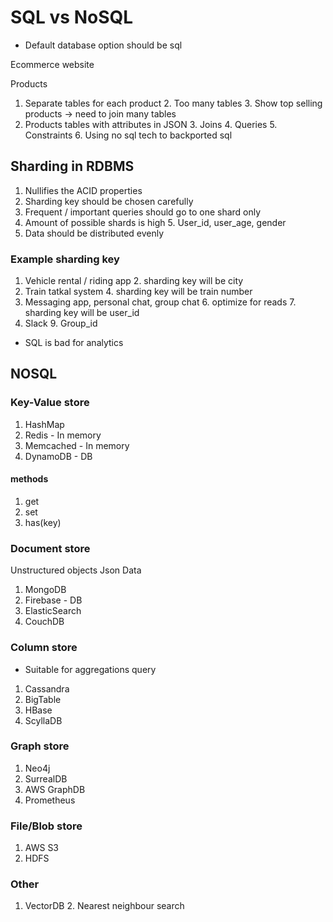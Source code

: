 # SQL vs NoSQL

* Default database option should be sql


Ecommerce website

Products

1. Separate tables for each product
   2. Too many tables
   3. Show top selling products -> need to join many tables
2. Products tables with attributes in JSON
   3. Joins
   4. Queries
   5. Constraints
   6. Using no sql tech to backported sql

## Sharding in RDBMS
1. Nullifies the ACID properties
2. Sharding key should be chosen carefully
3. Frequent / important queries should go to one shard only
4. Amount of possible shards is high
   5. User_id, user_age, gender
5. Data should be distributed evenly

### Example sharding key
1. Vehicle rental / riding app
   2. sharding key will be city
3. Train tatkal system
   4. sharding key will be train number
5. Messaging app, personal chat, group chat
   6. optimize for reads
   7. sharding key will be user_id
8. Slack
   9. Group_id

* SQL is bad for analytics

## NOSQL

### Key-Value store
1. HashMap
2. Redis - In memory
3. Memcached - In memory
4. DynamoDB - DB

#### methods
1. get
2. set
3. has(key)

### Document store
Unstructured objects
Json Data
1. MongoDB
2. Firebase - DB
3. ElasticSearch
4. CouchDB


### Column store
* Suitable for aggregations query

1. Cassandra
2. BigTable
3. HBase
4. ScyllaDB

### Graph store

1. Neo4j
2. SurrealDB
3. AWS GraphDB
4. Prometheus

### File/Blob store
1. AWS S3
2. HDFS

### Other
1. VectorDB
   2. Nearest neighbour search


